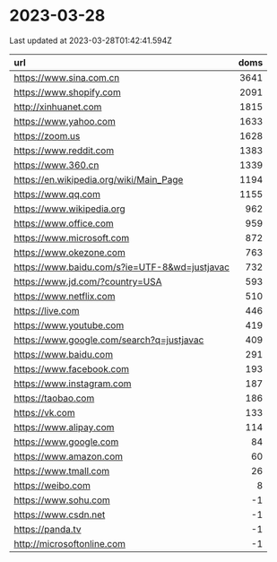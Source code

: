 # 2023-03-28

<!-- BEGIN -->
Last updated at 2023-03-28T01:42:41.594Z

url | doms
:- | -:
https://www.sina.com.cn | 3641
https://www.shopify.com | 2091
http://xinhuanet.com | 1815
https://www.yahoo.com | 1633
https://zoom.us | 1628
https://www.reddit.com | 1383
https://www.360.cn | 1339
https://en.wikipedia.org/wiki/Main_Page | 1194
https://www.qq.com | 1155
https://www.wikipedia.org | 962
https://www.office.com | 959
https://www.microsoft.com | 872
https://www.okezone.com | 763
https://www.baidu.com/s?ie=UTF-8&wd=justjavac | 732
https://www.jd.com/?country=USA | 593
https://www.netflix.com | 510
https://live.com | 446
https://www.youtube.com | 419
https://www.google.com/search?q=justjavac | 409
https://www.baidu.com | 291
https://www.facebook.com | 193
https://www.instagram.com | 187
https://taobao.com | 186
https://vk.com | 133
https://www.alipay.com | 114
https://www.google.com | 84
https://www.amazon.com | 60
https://www.tmall.com | 26
https://weibo.com | 8
https://www.sohu.com | -1
https://www.csdn.net | -1
https://panda.tv | -1
http://microsoftonline.com | -1
<!-- END -->
